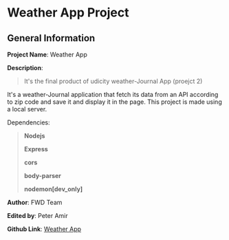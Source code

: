 # Weather App Project

## General Information
__Project Name__: Weather App

__Description__: 
> It's the final product of udicity weather-Journal App (proejct 2)

It's a weather-Journal application that fetch its data from an API according to zip code and save it and display it in the page. This project is made using a local server.

Dependencies: 

> **Nodejs**
> 
> **Express**  
> 
> **cors**
> 
> **body-parser**
> 
> **nodemon[dev_only]**

__Author__: FWD Team

__Edited by__: Peter Amir

__Github Link__: [Weather App](https://github.com/Tepadav/weather-app "weather app")
